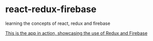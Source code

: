 # react-redux-firebase
learning the concepts of react, redux and firebase

[This is the app in action, showcasing the use of Redux and Firebase](http://eah.space:9002/)

